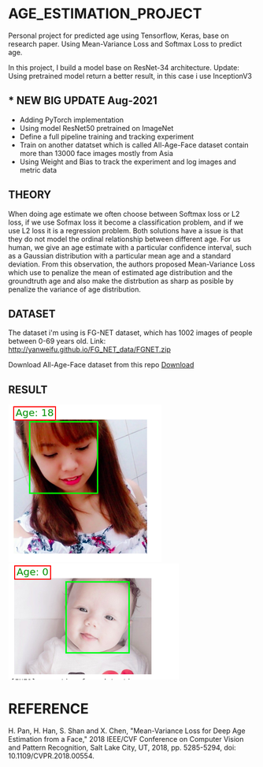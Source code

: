 # AGE_ESTIMATION_PROJECT
Personal project for predicted age using Tensorflow, Keras, base on research paper. Using Mean-Variance Loss and Softmax Loss to predict age.

In this project, I build a model base on ResNet-34 architecture.
Update: Using pretrained model return a better result, in this case i use InceptionV3

## * NEW BIG UPDATE Aug-2021
* Adding PyTorch implementation
* Using model ResNet50 pretrained on ImageNet
* Define a full pipeline training and tracking experiment
* Train on another datatset which is called All-Age-Face dataset contain more than 13000 face images mostly from Asia
* Using Weight and Bias to track the experiment and log images and metric data

## THEORY
When doing age estimate we often choose between Softmax loss or L2 loss, if we use Sofmax loss it become a classification problem, and if we use L2 loss it is a regression problem. Both solutions have a issue is that they do not model the ordinal relationship between different age. For us human, we give an age estimate with a particular confidence interval, such as a Gaussian distribution with a particular mean age and a standard deviation. From this observation, the authors proposed Mean-Variance Loss which use to penalize the mean of estimated age distribution and the groundtruth age and also make the distrbution as sharp as posible by penalize the variance of age distribution.



## DATASET
The dataset i'm using is FG-NET dataset, which has 1002 images of people between 0-69 years old.
Link: http://yanweifu.github.io/FG_NET_data/FGNET.zip

Download All-Age-Face dataset from this repo [Download](https://github.com/JingchunCheng/All-Age-Faces-Dataset)
## RESULT
![Image](https://github.com/duylebkHCM/AGE_ESTIMATION_PROJECT/blob/master/assets/Screenshot%20from%202020-05-20%2022-08-45.png)
![Image](https://github.com/duylebkHCM/AGE_ESTIMATION_PROJECT/blob/master/assets/Screenshot%20from%202020-05-20%2022-08-48.png)

# REFERENCE
H. Pan, H. Han, S. Shan and X. Chen, "Mean-Variance Loss for Deep Age Estimation from a Face," 2018 IEEE/CVF Conference on Computer Vision and Pattern Recognition, Salt Lake City, UT, 2018, pp. 5285-5294, doi: 10.1109/CVPR.2018.00554.
